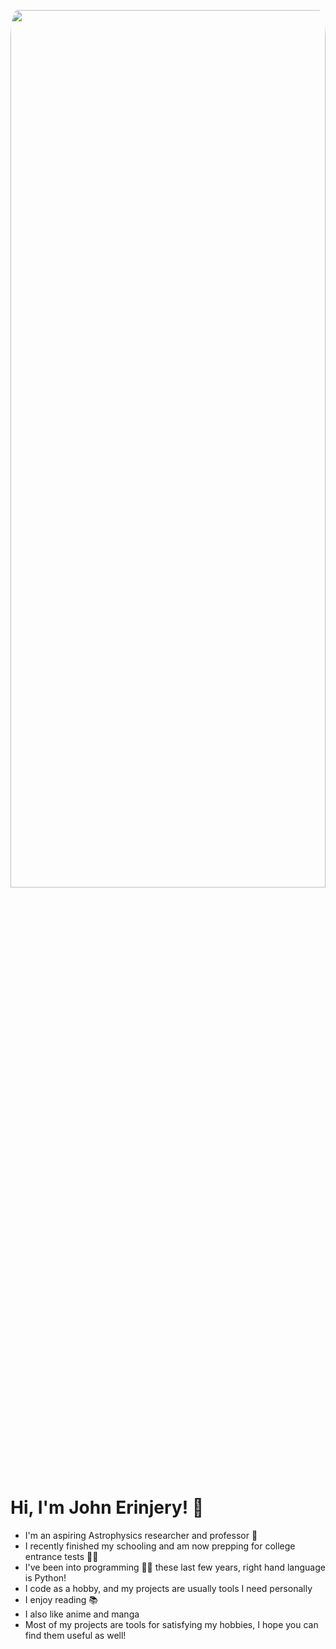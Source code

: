 
<img style="border-radius : 2%; width : 100%; height: 60%;" src='https://user-images.githubusercontent.com/91457967/231398858-e3706719-56ab-4ff2-975b-5f8610ecccdd.jpeg'></img>

<h1>Hi, I'm John Erinjery! 👋</h1>

- I'm an aspiring Astrophysics researcher and professor 🚀
- I recently finished my schooling and am now prepping for college entrance tests 👨‍🎓
- I've been into programming 👨‍💻 these last few years, right hand language is Python!
- I code as a hobby, and my projects are usually tools I need personally
- I enjoy reading 📚
- I also like anime and manga
- Most of my projects are tools for satisfying my hobbies, I hope you can find them useful as well!
  
<br/>
